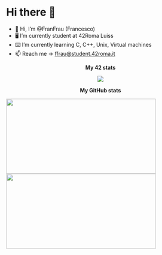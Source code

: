 # Hi there 👋

- 👋 Hi, I’m @FranFrau (Francesco)
- 🖥 I’m currently student at 42Roma Luiss
- ⌨️ I’m currently learning C, C++, Unix, Virtual machines
- 📫 Reach me -> ffrau@student.42roma.it

<p style="text-align:center;"><b>My 42 stats</b></p>
<!-- 
[![ffrau's 42 stats](https://badge42.vercel.app/api/v2/cl3fwxmuu002509l4a9fnzm1a/stats?cursusId=21&coalitionId=125)](https://profile.intra.42.fr/users/ffrau) -->
<p style="text-align:center;"><a href="https://github.com/FranFrau"><img src="https://badge42.vercel.app/api/v2/cl3fwxmuu002509l4a9fnzm1a/stats?cursusId=21&coalitionId=125"></a></p>

<p style="text-align:center;"><b>My GitHub stats</b></p>
<a href="https://github.com/FranFrau"><img src="https://awesome-github-stats.azurewebsites.net/user-stats/FranFrau?cardType=level&theme=tokyonight" width="400" height="200"></a> <a href="https://github.com/FranFrau?tab=repositories"><img src="https://github-readme-stats.vercel.app/api/top-langs/?username=FranFrau&layout=compact&theme=tokyonight" width="400" height="200"></a>
